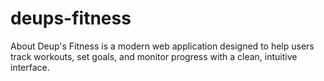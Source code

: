 # deups-fitness
About Deup's Fitness is a modern web application designed to help users track workouts, set goals, and monitor progress with a clean, intuitive interface.
